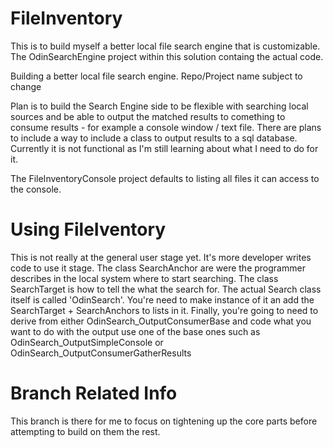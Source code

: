 # FileInventory

This is to build myself a better local file search engine that is customizable.  The OdinSearchEngine project within this solution containg the actual code.  


Building a better local file search engine.  Repo/Project name subject to change


Plan is to build the Search Engine side to be flexible with searching local sources and be able to output the matched results to comething to consume results - for example a console window / text file.  There are plans to include a way to include a class to output results to a sql database.  Currently it is not functional as I'm still learning about what I need to do for it.


The FileInventoryConsole project defaults to listing all files it can access to the console.


# Using FileIventory
This is not really at the general user stage yet.  It's more developer writes code to use it stage. The class SearchAnchor are were the programmer describes in the local system where to start searching. The class SearchTarget is how to tell the what the search for.  The actual Search class itself is called 'OdinSearch'. You're need to make instance of it an add the SearchTarget + SearchAnchors to lists in it.  Finally, you're going to need to derive from either OdinSearch_OutputConsumerBase and code what you want to do with the output use one of the base ones such as OdinSearch_OutputSimpleConsole or OdinSearch_OutputConsumerGatherResults


# Branch Related Info
This branch is there for me to focus on tightening up the core parts before attempting to build on them the rest.
